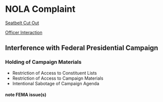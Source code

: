 # NOLA Complaint

[Seatbelt Cut Out](https://bittube.tv/post/6c199aae-5103-4d0e-881e-20c95080812d)

[Officer Interaction](https://bittube.tv/post/347572af-c526-423c-8c69-f1ffd7aaf11a)

## Interference with Federal Presidential Campaign
### Holding of Campaign Materials
 - Restriction of Access to Constituent Lists
 - Restriction of Access to Campaign Materials
 - Intentional Sabotage of Campaign Agenda
 



#### note FEMA issue(s)
